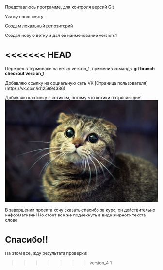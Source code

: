 Представлюсь программе, для контроля версий Git

Укажу свою почту.

Создам локальный репозиторий

Создал новую ветку и дал ей наименование version_1

<<<<<<< HEAD
=======


Перешел в терминале на ветку version_1, применив команды __git branch checkout  version_1__


Добавляю ссылку на социальную сеть VK [Страница пользователя] (https://vk.com/id125694386)

Добавляю картинку с котиком, потому что котики потрясающие!
![Котик, который очень сильно хочет получить отлично за задание](Котик.jpg)

В завершении проекта хочу сказать спасибо за курс, он действительно информативен! Но стоит все же подчекнуть в виде жирного текста слово
# Спасибо!!
На этом все, жду результата проверки!
>>>>>>> version_4
1